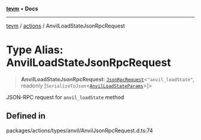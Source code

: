 [**tevm**](../../README.md) • **Docs**

***

[tevm](../../modules.md) / [actions](../README.md) / AnvilLoadStateJsonRpcRequest

# Type Alias: AnvilLoadStateJsonRpcRequest

> **AnvilLoadStateJsonRpcRequest**: [`JsonRpcRequest`](../../index/type-aliases/JsonRpcRequest.md)\<`"anvil_loadState"`, readonly [`SerializeToJson`\<[`AnvilLoadStateParams`](AnvilLoadStateParams.md)\>]\>

JSON-RPC request for `anvil_loadState` method

## Defined in

packages/actions/types/anvil/AnvilJsonRpcRequest.d.ts:74
